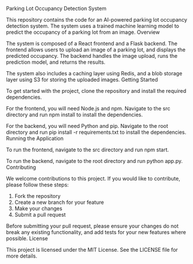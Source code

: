 Parking Lot Occupancy Detection System

This repository contains the code for an AI-powered parking lot occupancy detection system. The system uses a trained machine learning model to predict the occupancy of a parking lot from an image.
Overview

The system is composed of a React frontend and a Flask backend. The frontend allows users to upload an image of a parking lot, and displays the predicted occupancy. The backend handles the image upload, runs the prediction model, and returns the results.

The system also includes a caching layer using Redis, and a blob storage layer using S3 for storing the uploaded images.
Getting Started

To get started with the project, clone the repository and install the required dependencies.

For the frontend, you will need Node.js and npm. Navigate to the src directory and run npm install to install the dependencies.

For the backend, you will need Python and pip. Navigate to the root directory and run pip install -r requirements.txt to install the dependencies.
Running the Application

To run the frontend, navigate to the src directory and run npm start.

To run the backend, navigate to the root directory and run python app.py.
Contributing

We welcome contributions to this project. If you would like to contribute, please follow these steps:

1. Fork the repository
2. Create a new branch for your feature
3. Make your changes
4. Submit a pull request

Before submitting your pull request, please ensure your changes do not break any existing functionality, and add tests for your new features where possible.
License

This project is licensed under the MIT License. See the LICENSE file for more details.